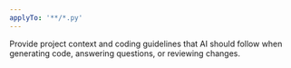 ```yaml
---
applyTo: '**/*.py'
---
```

Provide project context and coding guidelines that AI should follow when generating code, answering questions, or reviewing changes.